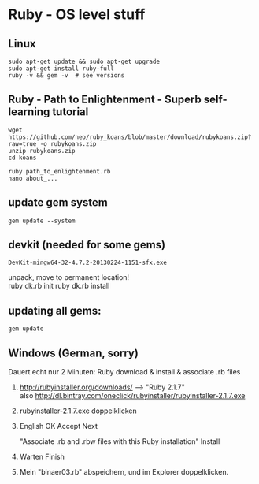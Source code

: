 # Ruby - OS level stuff

## Linux
    sudo apt-get update && sudo apt-get upgrade
	sudo apt-get install ruby-full
	ruby -v && gem -v  # see versions

## Ruby - Path to Enlightenment - Superb self-learning tutorial
    wget https://github.com/neo/ruby_koans/blob/master/download/rubykoans.zip?raw=true -o rubykoans.zip
    unzip rubykoans.zip
    cd koans

    ruby path_to_enlightenment.rb
    nano about_...


## update gem system
    gem update --system

## devkit (needed for some gems)
    DevKit-mingw64-32-4.7.2-20130224-1151-sfx.exe
unpack, move to permanent location!  
    ruby dk.rb init
    ruby dk.rb install

## updating all gems:
    gem update

    
## Windows (German, sorry)

Dauert echt nur 2 Minuten:  Ruby download & install & associate .rb files

1)
   http://rubyinstaller.org/downloads/ --> "Ruby 2.1.7"   
   also http://dl.bintray.com/oneclick/rubyinstaller/rubyinstaller-2.1.7.exe

2)
   rubyinstaller-2.1.7.exe doppelklicken

3)
   English OK
   Accept Next

   "Associate .rb and .rbw files with this Ruby installation"
   Install

4)
   Warten
   Finish

5)
   Mein "binaer03.rb" abspeichern, und im Explorer doppelklicken.


